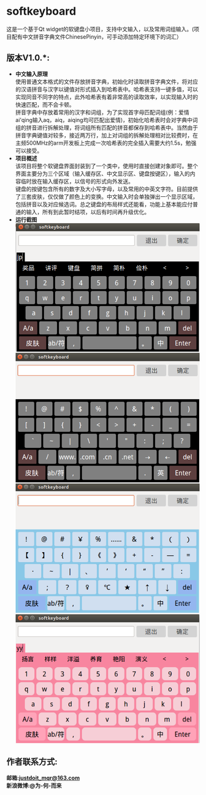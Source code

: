 # softkeyboard
这是一个基于Qt widget的软键盘小项目，支持中文输入，以及常用词组输入。(项目配有中文拼音字典文件ChinesePinyin，可手动添加特定环境下的词汇）
## 版本V1.0.*:
+ **中文输入原理**  
	使用普通文本格式的文件存放拼音字典，初始化时读取拼音字典文件，将对应的汉语拼音与汉字以键值对形式插入到哈希表中。哈希表支持一键多值，可以实现同音不同字的特点，此外哈希表有着非常高的读取效率，以实现输入时的快速匹配，而不会卡顿。  
	拼音字典中存放着常用的汉字和词组，为了实现首字母匹配词组(例：爱情ai'qing输入aq，aiq，aiqing均可匹配出爱情)，初始化哈希表时会对字典中词组的拼音进行拆解处理，将词组所有匹配的拼音都保存到哈希表中。当然由于拼音字典键值对较多，接近两万行，加上对词组的拆解处理相对比较费时，在主频500MHz的arm开发板上完成一次哈希表的完全插入需要大约1.5s，勉强可以接受。  
+ **项目概述**  
	该项目将整个软键盘界面封装到了一个类中，使用时直接创建对象即可。整个界面主要分为三个区域（输入缓存区、中文显示区、键盘按键区），输入的内容临时放在输入缓存区，以信号的形式向外发送。  
	键盘的按键包含所有的数字及大小写字母，以及常用的中英文字符。目前提供了三套皮肤，仅仅做了颜色上的变换。中文输入时会单独弹出一个显示区域，包括拼音以及对应候选词。总之键盘的布局样式还能看，功能上基本能应付普通的输入，所有到此暂时结项，以后有时间再升级优化。  
+ **运行截图**  
![1.png](./screenshot/V1.0/1.png)
![2.png](./screenshot/V1.0/2.png)
![3.png](./screenshot/V1.0/3.png)
![4.png](./screenshot/V1.0/4.png)

    
## 作者联系方式:
**邮箱:justdoit_mqr@163.com**  
**新浪微博:@为-何-而来**  